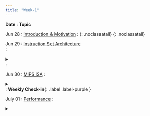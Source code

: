 ```yaml
---
title: "Week-1"
---
```


**Date**
  : **Topic**

Jun 28
: [Introduction & Motivation](#) 
  : [<i class="icon fas fa-file-pdf"></i>](# "slides"){: .noclassatall} [<i class="icon fas fas fa-video"></i>](# "video"){: .noclassatall} [<i class="icon fas fa-chalkboard-teacher"></i>](# "annotated slides")

Jun 29
: [Instruction Set Architecture](#)  
  : <details  title="recommended readings"  class="my"><summary><i class="icon fas fa-book-reader "></i></summary><span class="fs-2">Skim 2.1,2.2 Read 2.3-2.5 </span></details> 
  :  


Jun 30
: [MIPS ISA](#) 
  : <details title="recommended readings" class="my"><summary><i class="icon fas fa-book-reader "></i></summary><span class="fs-2">Skim 2.10 Read 2.6-2.8,2.19 </span></details>
  : **Weekly Check-in**{: .label .label-purple } 
  
    

July 01
: [Performance](#)
  :  <details  title="recommended readings" class="my"><summary><i class="icon fas fa-book-reader "></i></summary><span class="fs-2">Read 1.6,1.10 </span></details> 


